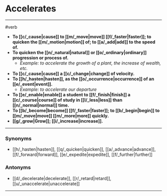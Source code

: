 # Accelerates
---
#verb
- **To [[c/_cause|cause]] to [[m/_move|move]] [[f/_faster|faster]]; to quicken the [[m/_motion|motion]] of; to [[a/_add|add]] to the speed of.**
- **To quicken the [[n/_natural|natural]] or [[o/_ordinary|ordinary]] progression or process of.**
	- _Example: to accelerate the growth of a plant, the increase of wealth, etc._
- **To [[c/_cause|cause]] a [[c/_change|change]] of velocity.**
- **To [[h/_hasten|hasten]], as the [[o/_occurrence|occurrence]] of an [[e/_event|event]].**
	- _Example: to accelerate our departure_
- **To [[e/_enable|enable]] a student to [[f/_finish|finish]] a [[c/_course|course]] of study in [[l/_less|less]] than [[n/_normal|normal]] time.**
- **To [[b/_become|become]] [[f/_faster|faster]]; to [[b/_begin|begin]] to [[m/_move|move]] [[m/_more|more]] quickly.**
- **[[g/_grow|Grow]]; [[i/_increase|increase]].**
---
### Synonyms
- [[h/_hasten|hasten]], [[q/_quicken|quicken]], [[a/_advance|advance]], [[f/_forward|forward]], [[e/_expedite|expedite]], [[f/_further|further]]
### Antonyms
- [[d/_decelerate|decelerate]], [[r/_retard|retard]], [[u/_unaccelerate|unaccelerate]]
---
